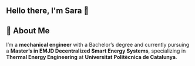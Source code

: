 ## Hello there, I'm Sara 👋

## 🚀 About Me
I’m a **mechanical engineer** with a Bachelor’s degree and currently pursuing a **Master’s in EMJD Decentralized Smart Energy Systems**, specializing in **Thermal Energy Engineering** at **Universitat Politècnica de Catalunya**.

<!--
**saramsehovic/saramsehovic** is a ✨ _special_ ✨ repository because its `README.md` (this file) appears on your GitHub profile.

Here are some ideas to get you started:

- 🔭 I’m currently working on ...
- 🌱 I’m currently learning ...
- 👯 I’m looking to collaborate on ...
- 🤔 I’m looking for help with ...
- 💬 Ask me about ...
- 📫 How to reach me: ...
- 😄 Pronouns: ...
- ⚡ Fun fact: ...
-->
